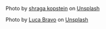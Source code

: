 Photo by <a href="https://unsplash.com/@sfkopstein?utm_content=creditCopyText&utm_medium=referral&utm_source=unsplash">shraga kopstein</a> on <a href="https://unsplash.com/photos/a-construction-worker-is-working-on-the-side-of-a-building-E5S7Aks1fFY?utm_content=creditCopyText&utm_medium=referral&utm_source=unsplash">Unsplash</a>
  
  
  Photo by <a href="https://unsplash.com/@lucabravo?utm_content=creditCopyText&utm_medium=referral&utm_source=unsplash">Luca Bravo</a> on <a href="https://unsplash.com/photos/turned-on-gray-laptop-computer-XJXWbfSo2f0?utm_content=creditCopyText&utm_medium=referral&utm_source=unsplash">Unsplash</a>
  